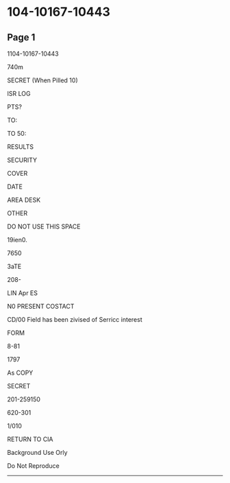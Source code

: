 # 104-10167-10443

## Page 1

1104-10167-10443

740m

SECRET (When Pilled 10)

ISR LOG

PTS?

TO:

TO 50:

RESULTS

SECURITY

COVER

DATE

AREA DESK

OTHER

DO NOT USE THIS SPACE

19ien0.

7650

ЗаТЕ

208-

LIN Apr ES

N0 PRESENT COSTACT

CD/00 Field has been zivised of Serricc interest

FORM

8-81

1797

As COPY

SECRET

201-259150

620-301

1/010

RETURN TO CIA

Background Use Orly

Do Not Reproduce

---

